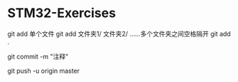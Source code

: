 # STM32-Exercises

git add 单个文件
git add 文件夹1/ 文件夹2/ ……多个文件夹之间空格隔开
git add .

git commit -m "注释"

git push -u origin master
